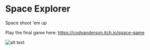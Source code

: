 # Space Explorer
Space shoot 'em up

Play the final game here: 
https://codyanderson.itch.io/space-game

![alt text](https://cdna.artstation.com/p/assets/images/images/015/158/750/large/cody-anderson-screenshot-112.jpg?1547278147)
